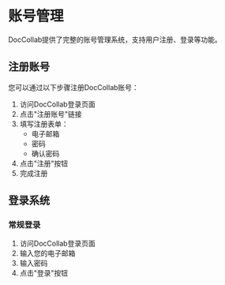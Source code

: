 # 账号管理

DocCollab提供了完整的账号管理系统，支持用户注册、登录等功能。

## 注册账号

您可以通过以下步骤注册DocCollab账号：

1. 访问DocCollab登录页面
2. 点击"注册账号"链接
3. 填写注册表单：
   - 电子邮箱
   - 密码
   - 确认密码
4. 点击"注册"按钮
5. 完成注册

## 登录系统

### 常规登录

1. 访问DocCollab登录页面
2. 输入您的电子邮箱
3. 输入密码
4. 点击"登录"按钮

